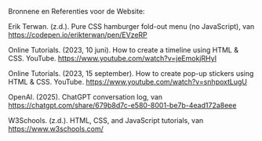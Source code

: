 Bronnene en Referenties voor de Website:

Erik Terwan. (z.d.). Pure CSS hamburger fold-out menu (no JavaScript), van https://codepen.io/erikterwan/pen/EVzeRP

Online Tutorials. (2023, 10 juni). How to create a timeline using HTML & CSS. YouTube. https://www.youtube.com/watch?v=jeEmokjRHyI

Online Tutorials. (2023, 15 september). How to create pop-up stickers using HTML & CSS. YouTube. https://www.youtube.com/watch?v=snhpoxtLugU

OpenAI. (2025). ChatGPT conversation log, van https://chatgpt.com/share/679b8d7c-e580-8001-be7b-4ead172a8eee

W3Schools. (z.d.). HTML, CSS, and JavaScript tutorials, van https://www.w3schools.com/
